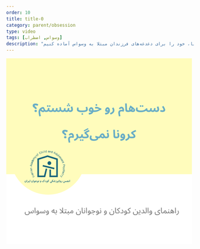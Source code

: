 ```yaml
---
order: 10
title: title-0
category: parent/obsession
type: video
tags: [وسواس, اضطراب]
description: "در شرایط همه گیری کرونا، خود را برای دغدغه‌های فرزندان مبتلا به وسواس آماده کنیم"
---
```


[![](../../static/images/obsession-corona-cover.png)](../../static/videos/obsession-corona.mp4)
